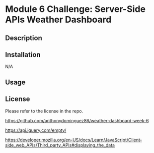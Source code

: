 # Module 6 Challenge: Server-Side APIs Weather Dashboard

## Description


## Installation

N/A

## Usage


## License

Please refer to the license in the repo.

https://github.com/anthonydominguez86/weather-dashboard-week-6

https://api.jquery.com/empty/

https://developer.mozilla.org/en-US/docs/Learn/JavaScript/Client-side_web_APIs/Third_party_APIs#displaying_the_data
